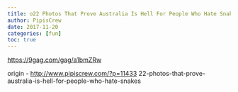 ```yaml
---
title: o22 Photos That Prove Australia Is Hell For People Who Hate Snakes
author: PipisCrew
date: 2017-11-20
categories: [fun]
toc: true
---
```


https://9gag.com/gag/a1bmZRw

origin - http://www.pipiscrew.com/?p=11433 22-photos-that-prove-australia-is-hell-for-people-who-hate-snakes